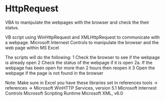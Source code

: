 # HttpRequest
VBA to manipulate the webpages with the browser and check the their status.

VB script using WinHttpRequest and XMLHttpRequest to communicate with a webpage.
Microsoft Internest Controls to manipulate the browser and the web page within MS Excel


The scripts will do the following:
1 Check the browser to see if the webpage is already open
2 Check the status of the webpage if it is open
  2a. If the webpage has been open for more than 2 hours then reopen it
3 Open the webpage if the page is not found in the browser

Note: Make sure in Excel you have these libraries set in references 
  tools -> references -> Microsoft WinHTTP Services, version 5.1
                         Microsoft Internest Controls
                         Microsoft Scripting Runtime
                         Microsoft XML, v6.0

